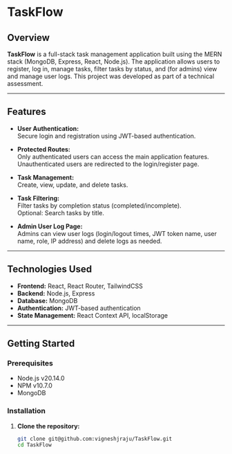 # TaskFlow

## Overview

**TaskFlow** is a full-stack task management application built using the MERN stack (MongoDB, Express, React, Node.js). The application allows users to register, log in, manage tasks, filter tasks by status, and (for admins) view and manage user logs. This project was developed as part of a technical assessment.

---

## Features

- **User Authentication:**  
  Secure login and registration using JWT-based authentication.

- **Protected Routes:**  
  Only authenticated users can access the main application features. Unauthenticated users are redirected to the login/register page.

- **Task Management:**  
  Create, view, update, and delete tasks.

- **Task Filtering:**  
  Filter tasks by completion status (completed/incomplete).  
  Optional: Search tasks by title.

- **Admin User Log Page:**  
  Admins can view user logs (login/logout times, JWT token name, user name, role, IP address) and delete logs as needed.

---

## Technologies Used

- **Frontend:** React, React Router, TailwindCSS
- **Backend:** Node.js, Express
- **Database:** MongoDB
- **Authentication:** JWT-based authentication
- **State Management:** React Context API, localStorage

---

## Getting Started

### Prerequisites

- Node.js v20.14.0
- NPM v10.7.0
- MongoDB

### Installation

1. **Clone the repository:**
   ```bash
   git clone git@github.com:vigneshjraju/TaskFlow.git
   cd TaskFlow
